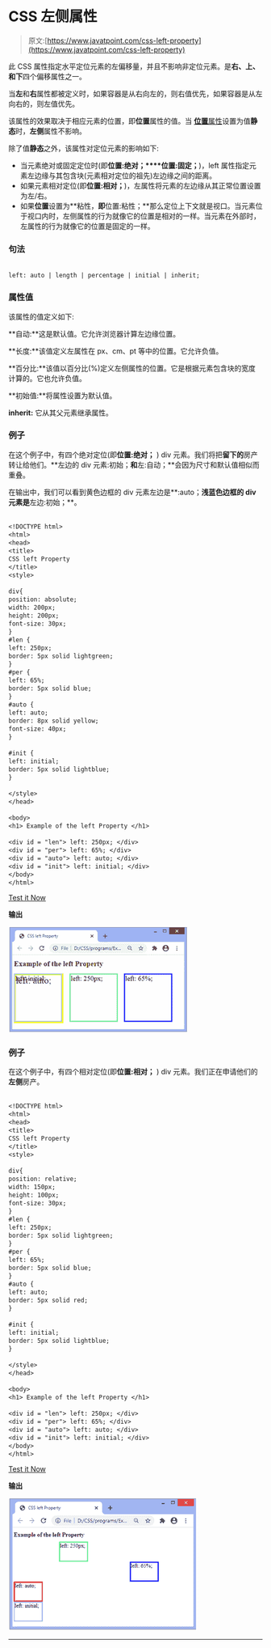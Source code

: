 # CSS 左侧属性

> 原文:[https://www.javatpoint.com/css-left-property](https://www.javatpoint.com/css-left-property)

此 CSS 属性指定水平定位元素的左偏移量，并且不影响非定位元素。是**右、上、**和**下**四个偏移属性之一。

当**左**和**右**属性都被定义时，如果容器是从右向左的，则右值优先，如果容器是从左向右的，则左值优先。

该属性的效果取决于相应元素的位置，即**位置**属性的值。当 [**位置**属性](https://www.javatpoint.com/css-position)设置为值**静态**时，**左侧**属性不影响。

除了值**静态**之外，该属性对定位元素的影响如下:

*   当元素绝对或固定定位时(即**位置:绝对；****位置:固定；**)，left 属性指定元素左边缘与其包含块(元素相对定位的祖先)左边缘之间的距离。
*   如果元素相对定位(即**位置:相对；**)，左属性将元素的左边缘从其正常位置设置为左/右。
*   如果**位置**设置为**粘性，**即**位置:粘性；**那么定位上下文就是视口。当元素位于视口内时，左侧属性的行为就像它的位置是相对的一样。当元素在外部时，左属性的行为就像它的位置是固定的一样。

### 句法

```

left: auto | length | percentage | initial | inherit;

```

### 属性值

该属性的值定义如下:

**自动:**这是默认值。它允许浏览器计算左边缘位置。

**长度:**该值定义左属性在 px、cm、pt 等中的位置。它允许负值。

**百分比:**该值以百分比(%)定义左侧属性的位置。它是根据元素包含块的宽度计算的。它也允许负值。

**初始值:**将属性设置为默认值。

**inherit:** 它从其父元素继承属性。

### 例子

在这个例子中，有四个绝对定位(即**位置:绝对；** ) div 元素。我们将把**留下的**房产转让给他们。**左边的 div 元素:初始；**和**左:自动；**会因为尺寸和默认值相似而重叠。

在输出中，我们可以看到黄色边框的 div 元素左边是**:auto；**浅蓝色边框的 div 元素是**左边:初始；**。

```

<!DOCTYPE html>
<html>
<head>
<title>
CSS left Property
</title>
<style>

div{
position: absolute;
width: 200px;
height: 200px;
font-size: 30px;
}
#len {
left: 250px;
border: 5px solid lightgreen;
}
#per {
left: 65%;
border: 5px solid blue;
}
#auto {
left: auto;
border: 8px solid yellow;
font-size: 40px;
}

#init {
left: initial;
border: 5px solid lightblue;
}

</style>
</head>

<body>
<h1> Example of the left Property </h1>

<div id = "len"> left: 250px; </div>
<div id = "per"> left: 65%; </div>
<div id = "auto"> left: auto; </div>
<div id = "init"> left: initial; </div>
</body>
</html>

```

[Test it Now](https://www.javatpoint.com/oprweb/test.jsp?filename=css-left-property1)

**输出**

![CSS left property](img/336fe158e8c99f1b4bbe485912bf3a0f.png)

### 例子

在这个例子中，有四个相对定位(即**位置:相对；** ) div 元素。我们正在申请他们的**左侧**房产。

```

<!DOCTYPE html>
<html>
<head>
<title>
CSS left Property
</title>
<style>

div{
position: relative;
width: 150px;
height: 100px;
font-size: 30px;
}
#len {
left: 250px;
border: 5px solid lightgreen;
}
#per {
left: 65%;
border: 5px solid blue;
}
#auto {
left: auto;
border: 5px solid red;
}

#init {
left: initial;
border: 5px solid lightblue;
}

</style>
</head>

<body>
<h1> Example of the left Property </h1>

<div id = "len"> left: 250px; </div>
<div id = "per"> left: 65%; </div>
<div id = "auto"> left: auto; </div>
<div id = "init"> left: initial; </div>
</body>
</html>

```

[Test it Now](https://www.javatpoint.com/oprweb/test.jsp?filename=css-left-property2)

**输出**

![CSS left property](img/b718c700e1cc0f6445adf6ebe9128b6b.png)

* * *